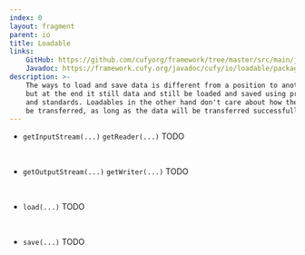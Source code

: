 ```yaml
---
index: 0
layout: fragment
parent: io
title: Loadable
links:
    GitHub: https://github.com/cufyorg/framework/tree/master/src/main/java/cufy/io/loadable
    Javadoc: https://framework.cufy.org/javadoc/cufy/io/loadable/package-summary.html
description: >-
    The ways to load and save data is different from a position to another,
    but at the end it still data and still be loaded and saved using protocols
    and standards. Loadables in the other hand don't care about how the data will
    be transferred, as long as the data will be transferred successfully.
---
```


- `getInputStream(...)` `getReader(...)` TODO
<br>

- `getOutputStream(...)` `getWriter(...)` TODO
<br>

- `load(...)` TODO
<br>

- `save(...)` TODO